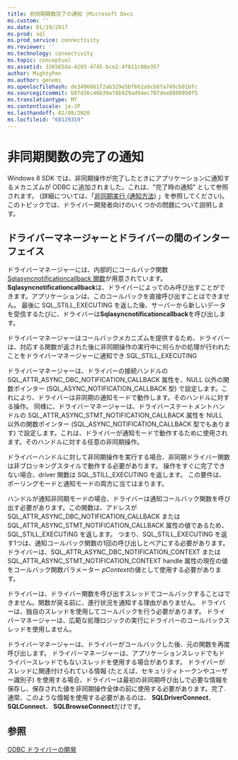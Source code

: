 ```yaml
---
title: 非同期関数完了の通知 |Microsoft Docs
ms.custom: ''
ms.date: 01/19/2017
ms.prod: sql
ms.prod_service: connectivity
ms.reviewer: ''
ms.technology: connectivity
ms.topic: conceptual
ms.assetid: 336565da-4203-4745-bce2-4f011c08e357
author: MightyPen
ms.author: genemi
ms.openlocfilehash: de3496661f2ab329e5bf662a9cb8fa749cb81bfc
ms.sourcegitcommit: b87d36c46b39af8b929ad94ec707dee8800950f5
ms.translationtype: MT
ms.contentlocale: ja-JP
ms.lasthandoff: 02/08/2020
ms.locfileid: "68129319"
---
```

# <a name="notification-of-asynchronous-function-completion"></a>非同期関数の完了の通知
Windows 8 SDK では、非同期操作が完了したときにアプリケーションに通知するメカニズムが ODBC に追加されました。これは、"完了時の通知" として参照されます。 (詳細については、「[非同期実行 (通知方法)](../../../odbc/reference/develop-app/asynchronous-execution-notification-method.md) 」を参照してください)。このトピックでは、ドライバー開発者向けのいくつかの問題について説明します。  
  
## <a name="the-interface-between-the-driver-manager-and-driver"></a>ドライバーマネージャーとドライバーの間のインターフェイス  
 ドライバーマネージャーには、内部的にコールバック関数[Sqlasyncnotificationcallback 関数](../../../odbc/reference/develop-driver/sqlasyncnotificationcallback-function.md)が用意されています。 **Sqlasyncnotificationcallback**は、ドライバーによってのみ呼び出すことができます。アプリケーションは、このコールバックを直接呼び出すことはできません。 最後に SQL_STILL_EXECUTING を返した後、サーバーから新しいデータを受信するたびに、ドライバーは**Sqlasyncnotificationcallback**を呼び出します。  
  
 ドライバーマネージャーはコールバックメカニズムを提供するため、ドライバーは、対応する関数が返された後に非同期操作の実行中に何らかの処理が行われたことをドライバーマネージャーに通知でき SQL_STILL_EXECUTING  
  
 ドライバーマネージャーは、ドライバーの接続ハンドルの SQL_ATTR_ASYNC_DBC_NOTIFICATION_CALLBACK 属性を、NULL 以外の関数ポインター (SQL_ASYNC_NOTIFICATION_CALLBACK 型) で設定します。これにより、ドライバーは非同期の通知モードで動作します。そのハンドルに対する操作。 同様に、ドライバーマネージャーは、ドライバーステートメントハンドルの SQL_ATTR_ASYNC_STMT_NOTIFICATION_CALLBACK 属性を NULL 以外の関数ポインター (SQL_ASYNC_NOTIFICATION_CALLBACK 型でもあります) で設定します。これは、ドライバーが通知モードで動作するために使用されます。そのハンドルに対する任意の非同期操作。  
  
 ドライバーハンドルに対して非同期操作を実行する場合、非同期ドライバー関数は非ブロッキングスタイルで動作する必要があります。 操作をすぐに完了できない場合、driver 関数は SQL_STILL_EXECUTING を返します。 この要件は、ポーリングモードと通知モードの両方に当てはまります。  
  
 ハンドルが通知非同期モードの場合、ドライバーは通知コールバック関数を呼び出す必要があります。この関数は、アドレスが SQL_ATTR_ASYNC_DBC_NOTIFICATION_CALLBACK または SQL_ATTR_ASYNC_STMT_NOTIFICATION_CALLBACK 属性の値であるため、SQL_STILL_EXECUTING を返します。 つまり、SQL_STILL_EXECUTING を返す1つは、通知コールバック関数の1回の呼び出しとペアにする必要があります。 ドライバーは、SQL_ATTR_ASYNC_DBC_NOTIFICATION_CONTEXT または SQL_ATTR_ASYNC_STMT_NOTIFICATION_CONTEXT handle 属性の現在の値をコールバック関数パラメーター *pContext*の値として使用する必要があります。  
  
 ドライバーは、ドライバー関数を呼び出すスレッドでコールバックすることはできません。関数が戻る前に、進行状況を通知する理由がありません。 ドライバーは、独自のスレッドを使用してコールバックを行う必要があります。 ドライバーマネージャーは、広範な処理ロジックの実行にドライバーのコールバックスレッドを使用しません。  
  
 ドライバーマネージャーは、ドライバーがコールバックした後、元の関数を再度呼び出します。 ドライバーマネージャーは、アプリケーションスレッドでもドライバースレッドでもないスレッドを使用する場合があります。 ドライバーがスレッドに関連付けられている情報 (たとえば、セキュリティトークンやユーザー識別子) を使用する場合、ドライバーは最初の非同期呼び出しで必要な情報を保存し、保存された値を非同期操作全体の前に使用する必要があります。完了. 通常、このような情報を使用する必要があるのは、 **SQLDriverConnect**、 **SQLConnect**、 **SQLBrowseConnect**だけです。  
  
## <a name="see-also"></a>参照  
 [ODBC ドライバーの開発](../../../odbc/reference/develop-driver/developing-an-odbc-driver.md)
